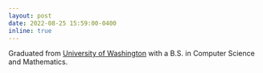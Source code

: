 ```yaml
---
layout: post
date: 2022-08-25 15:59:00-0400
inline: true
---
```


Graduated from [University of Washington](https://www.washington.edu/) with a B.S. in Computer Science and Mathematics.
